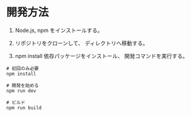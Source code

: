 # 開発方法

1. Node.js, npm をインストールする。

2. リポジトリをクローンして、 ディレクトリへ移動する。

3. npm install 依存パッケージをインストール、 開発コマンドを実行する。

```
# 初回のみ必要
npm install

# 開発を始める
npm run dev

# ビルド
npm run build
```
